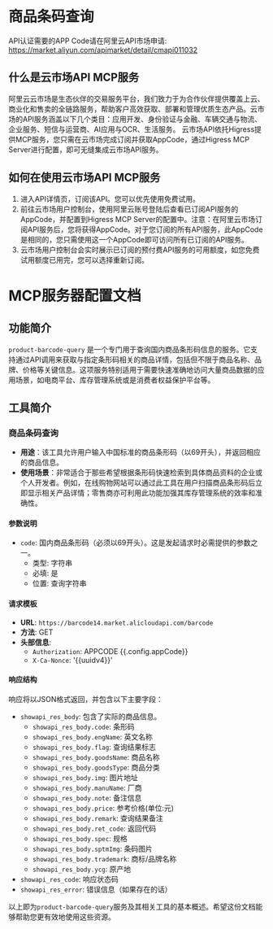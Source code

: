 # 商品条码查询

API认证需要的APP Code请在阿里云API市场申请: https://market.aliyun.com/apimarket/detail/cmapi011032

## 什么是云市场API MCP服务

阿里云云市场是生态伙伴的交易服务平台，我们致力于为合作伙伴提供覆盖上云、商业化和售卖的全链路服务，帮助客户高效获取、部署和管理优质生态产品。云市场的API服务涵盖以下几个类目：应用开发、身份验证与金融、车辆交通与物流、企业服务、短信与运营商、AI应用与OCR、生活服务。
云市场API依托Higress提供MCP服务，您只需在云市场完成订阅并获取AppCode，通过Higress MCP Server进行配置，即可无缝集成云市场API服务。

## 如何在使用云市场API MCP服务

1. 进入API详情页，订阅该API。您可以优先使用免费试用。
2. 前往云市场用户控制台，使用阿里云账号登陆后查看已订阅API服务的AppCode，并配置到Higress MCP Server的配置中。注意：在阿里云市场订阅API服务后，您将获得AppCode。对于您订阅的所有API服务，此AppCode是相同的，您只需使用这一个AppCode即可访问所有已订阅的API服务。
3. 云市场用户控制台会实时展示已订阅的预付费API服务的可用额度，如您免费试用额度已用完，您可以选择重新订阅。

# MCP服务器配置文档

## 功能简介

`product-barcode-query` 是一个专门用于查询国内商品条形码信息的服务。它支持通过API调用来获取与指定条形码相关的商品详情，包括但不限于商品名称、品牌、价格等关键信息。这项服务特别适用于需要快速准确地访问大量商品数据的应用场景，如电商平台、库存管理系统或是消费者权益保护平台等。

## 工具简介

### 商品条码查询

- **用途**：该工具允许用户输入中国标准的商品条形码（以69开头），并返回相应的商品信息。
- **使用场景**：非常适合于那些希望根据条形码快速检索到具体商品资料的企业或个人开发者。例如，在线购物网站可以通过此工具在用户扫描商品条形码后立即显示相关产品详情；零售商亦可利用此功能加强其库存管理系统的效率和准确性。

#### 参数说明
- `code`: 国内商品条形码（必须以69开头）。这是发起请求时必需提供的参数之一。
  - 类型: 字符串
  - 必填: 是
  - 位置: 查询字符串

#### 请求模板
- **URL**: `https://barcode14.market.alicloudapi.com/barcode`
- **方法**: GET
- **头部信息**:
  - `Authorization`: APPCODE {{.config.appCode}}
  - `X-Ca-Nonce`: '{{uuidv4}}'

#### 响应结构
响应将以JSON格式返回，并包含以下主要字段：
- `showapi_res_body`: 包含了实际的商品信息。
  - `showapi_res_body.code`: 条形码
  - `showapi_res_body.engName`: 英文名称
  - `showapi_res_body.flag`: 查询结果标志
  - `showapi_res_body.goodsName`: 商品名称
  - `showapi_res_body.goodsType`: 商品分类
  - `showapi_res_body.img`: 图片地址
  - `showapi_res_body.manuName`: 厂商
  - `showapi_res_body.note`: 备注信息
  - `showapi_res_body.price`: 参考价格(单位:元)
  - `showapi_res_body.remark`: 查询结果备注
  - `showapi_res_body.ret_code`: 返回代码
  - `showapi_res_body.spec`: 规格
  - `showapi_res_body.sptmImg`: 条码图片
  - `showapi_res_body.trademark`: 商标/品牌名称
  - `showapi_res_body.ycg`: 原产地
- `showapi_res_code`: 响应状态码
- `showapi_res_error`: 错误信息（如果存在的话）

以上即为`product-barcode-query`服务及其相关工具的基本概述。希望这份文档能够帮助您更有效地使用这些资源。

